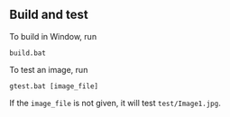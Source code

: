 ## Build and test
To build in Window, run

`build.bat`

To test an image, run 

`gtest.bat [image_file]`

If the `image_file` is not given, it will test `test/Image1.jpg`.
